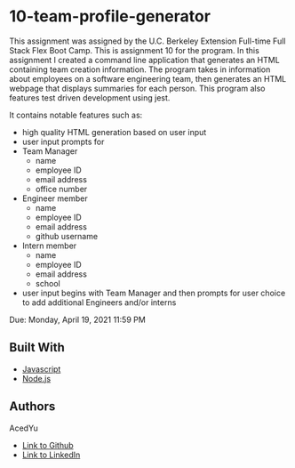 # 10-team-profile-generator
This assignment was assigned by the U.C. Berkeley Extension Full-time Full Stack Flex Boot Camp.
This is assignment 10 for the program. In this assignment I created a command line application that generates an HTML containing team creation information. The program takes in information about employees on a software engineering team, then generates an HTML webpage that displays summaries for each person. This program also features test driven development using jest.

It contains notable features such as:
- high quality HTML generation based on user input
- user input prompts for
 - Team Manager
   - name
   - employee ID
   - email address
   - office number
 - Engineer member
   - name
   - employee ID
   - email address
   - github username
 - Intern member
   - name
   - employee ID
   - email address
   - school
- user input begins with Team Manager and then prompts for user choice to add additional Engineers and/or interns

Due: Monday, April 19, 2021 11:59 PM

## Built With

* [Javascript](https://developer.mozilla.org/en-US/docs/Web/JavaScript)
* [Node.js](https://nodejs.org/en/docs/)

## Authors
AcedYu
- [Link to Github](https://github.com/AcedYu)
- [Link to LinkedIn](https://www.linkedin.com/in/alex-yu-3712811b9/)